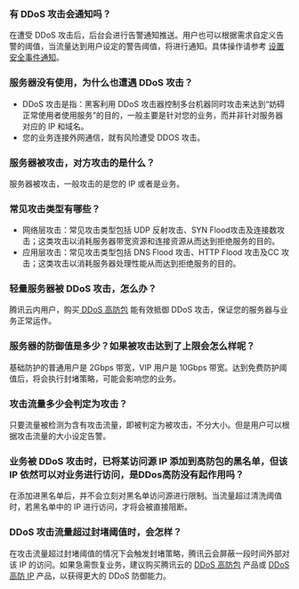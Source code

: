 ### 有 DDoS 攻击会通知吗？
在遭受 DDoS 攻击后，后台会进行告警通知推送。用户也可以根据需求自定义告警的阈值，当流量达到用户设定的警告阈值，将进行通知。具体操作请参考 [设置安全事件通知](https://cloud.tencent.com/document/product/1020/31637)。

### 服务器没有使用，为什么也遭遇 DDoS 攻击？
- DDoS 攻击是指：黑客利用 DDoS 攻击器控制多台机器同时攻击来达到“妨碍正常使用者使用服务”的目的，一般主要是针对您的业务，而并非针对服务器对应的 IP 和域名。
- 您的业务连接外网通信，就有风险遭受 DDOS 攻击。


### 服务器被攻击，对方攻击的是什么？
服务器被攻击，一般攻击的是您的 IP 或者是业务。

### 常见攻击类型有哪些？
- 网络层攻击：常见攻击类型包括 UDP 反射攻击、SYN Flood攻击及连接数攻击；这类攻击以消耗服务器带宽资源和连接资源从而达到拒绝服务的目的。
- 应用层攻击：常见攻击类型包括 DNS Flood 攻击、HTTP Flood 攻击及CC 攻击；这类攻击以消耗服务器处理性能从而达到拒绝服务的目的。

### 轻量服务器被 DDoS 攻击，怎么办？
腾讯云内用户，购买[ DDoS 高防包](https://cloud.tencent.com/document/product/1021/43894) 能有效抵御 DDoS 攻击，保证您的服务器与业务正常运作。

### 服务器的防御值是多少？如果被攻击达到了上限会怎么样呢？
基础防护的普通用户是 2Gbps 带宽，VIP 用户是 10Gbps 带宽。达到免费防护阈值后，将会执行封堵策略，可能会影响您的业务。

### 攻击流量多少会判定为攻击？
只要流量被检测为含有攻击流量，即被判定为被攻击，不分大小。但是用户可以根据攻击流量的大小设定告警。

### 业务被 DDoS 攻击时，已将某访问源 IP 添加到高防包的黑名单，但该 IP 依然可以对业务进行访问，是DDos高防没有起作用吗？
在添加进黑名单后，并不会立刻对黑名单访问源进行限制。当流量超过清洗阈值时，若黑名单中的 IP 进行访问，才将会被直接阻断。

### DDoS 攻击流量超过封堵阈值时，会怎样？
在攻击流量超过封堵阈值的情况下会触发封堵策略，腾讯云会屏蔽一段时间外部对该 IP 的访问。如果急需恢复业务，建议购买腾讯云的 [DDoS 高防包](https://cloud.tencent.com/document/product/1021/31469) 产品或 [DDoS 高防 IP](https://cloud.tencent.com/document/product/1014/31091) 产品，以获得更大的 DDoS 防御能力。
